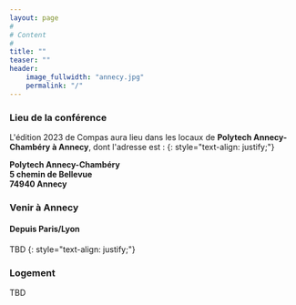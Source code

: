 ```yaml
---
layout: page
#
# Content
#
title: ""
teaser: ""
header:
    image_fullwidth: "annecy.jpg"
    permalink: "/"
---
```


### **Lieu de la conférence**

L'édition 2023 de Compas aura lieu dans les locaux de **Polytech Annecy-Chambéry à Annecy**, dont l'adresse est :
{: style="text-align: justify;"}

**Polytech Annecy-Chambéry** <br>
**5 chemin de Bellevue** <br>
**74940 Annecy**


### **Venir à Annecy**

#### Depuis Paris/Lyon
 
TBD
{: style="text-align: justify;"}

### Logement

TBD
